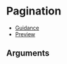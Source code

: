 # Pagination

- [Guidance](https://mojdt-design-system.herokuapp.com/components/pagination)
- [Preview](https://mojdt-frontend.herokuapp.com/components/pagination)

## Arguments